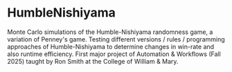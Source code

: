# HumbleNishiyama
Monte Carlo simulations of the Humble-Nishiyama randomness game, a variation of Penney's game. Testing different versions / rules / programming approaches of Humble-Nishiyama to determine changes in win-rate and also runtime efficiency. First major project of Automation &amp; Workflows (Fall 2025) taught by Ron Smith at the College of William &amp; Mary. 

